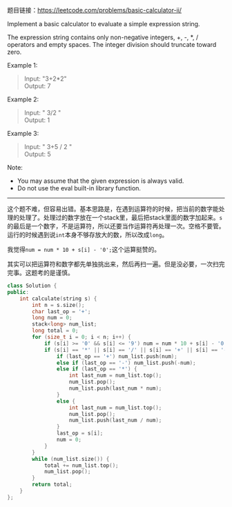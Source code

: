 题目链接：https://leetcode.com/problems/basic-calculator-ii/

Implement a basic calculator to evaluate a simple expression string.

The expression string contains only non-negative integers, \+, \-, \*, / operators and empty spaces. The integer division should truncate toward zero.

Example 1:

>Input: "3\+2\*2"\
>Output: 7

Example 2:

>Input: " 3/2 "\
>Output: 1

Example 3:

>Input: " 3\+5 / 2 "\
>Output: 5

Note:
- You may assume that the given expression is always valid.
- Do not use the eval built-in library function.
---

这个题不难，但容易出错。基本思路是，在遇到运算符的时候，把当前的数字能处理的处理了。处理过的数字放在一个stack里，最后把stack里面的数字加起来。`s`的最后是一个数字，不是运算符，所以还要当作运算符再处理一次。空格不要管。运行的时候遇到说`int`本身不够存放大的数，所以改成`long`。

我觉得`num = num * 10 + s[i] - '0';`这个运算挺赞的。

其实可以把运算符和数字都先单独挑出来，然后再扫一遍。但是没必要，一次扫完完事。这题考的是谨慎。

```cpp
class Solution {
public:
    int calculate(string s) {
        int n = s.size();
        char last_op = '+';
        long num = 0;
        stack<long> num_list;
        long total = 0;
        for (size_t i = 0; i < n; i++) {
            if (s[i] >= '0' && s[i] <= '9') num = num * 10 + s[i] - '0';
            if (s[i] == '*' || s[i] == '/' || s[i] == '+' || s[i] == '-' || i == n-1) {
                if (last_op == '+') num_list.push(num);
                else if (last_op == '-') num_list.push(-num);
                else if (last_op == '*') {
                    int last_num = num_list.top();
                    num_list.pop();
                    num_list.push(last_num * num);
                } 
                else {
                    int last_num = num_list.top();
                    num_list.pop();
                    num_list.push(last_num / num);
                }
                last_op = s[i];
                num = 0;
            }
        }
        while (num_list.size()) {
            total += num_list.top();
            num_list.pop();
        }         
        return total;
    }
};
```
